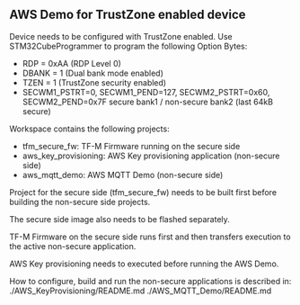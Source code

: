 AWS Demo for TrustZone enabled device
-------------------------------------

Device needs to be configured with TrustZone enabled.
Use STM32CubeProgrammer to program the following Option Bytes:
 - RDP = 0xAA (RDP Level 0)
 - DBANK = 1 (Dual bank mode enabled)
 - TZEN  = 1 (TrustZone security enabled)
 - SECWM1_PSTRT=0, SECWM1_PEND=127, SECWM2_PSTRT=0x60, SECWM2_PEND=0x7F
   secure bank1 / non-secure bank2 (last 64kB secure)

Workspace contains the following projects:
 - tfm_secure_fw: TF-M Firmware running on the secure side
 - aws_key_provisioning: AWS Key provisioning application (non-secure side)
 - aws_mqtt_demo: AWS MQTT Demo (non-secure side)

Project for the secure side (tfm_secure_fw) needs to be built first before
building the non-secure side projects. 

The secure side image also needs to be flashed separately.

TF-M Firmware on the secure side runs first and then transfers execution
to the active non-secure application.

AWS Key provisioning needs to executed before running the AWS Demo.

How to configure, build and run the non-secure applications is described in:
./AWS_KeyProvisioning/README.md
./AWS_MQTT_Demo/README.md
